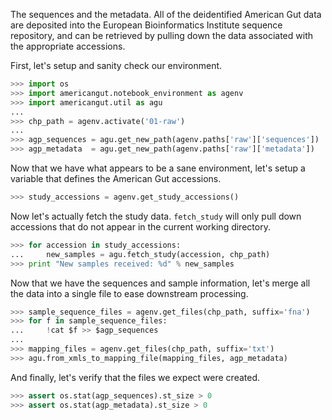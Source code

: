 The sequences and the metadata. All of the deidentified American Gut data are deposited into the European Bioinformatics Institute sequence repository, and can be retrieved by pulling down the data associated with the appropriate accessions.

First, let's setup and sanity check our environment.

```python
>>> import os
>>> import americangut.notebook_environment as agenv
>>> import americangut.util as agu
...
>>> chp_path = agenv.activate('01-raw')
...
>>> agp_sequences = agu.get_new_path(agenv.paths['raw']['sequences'])
>>> agp_metadata  = agu.get_new_path(agenv.paths['raw']['metadata'])
```

Now that we have what appears to be a sane environment, let's setup a variable that defines the American Gut accessions.

```python
>>> study_accessions = agenv.get_study_accessions()
```

Now let's actually fetch the study data. `fetch_study` will only pull down accessions that do not appear in the current working directory.

```python
>>> for accession in study_accessions:
...     new_samples = agu.fetch_study(accession, chp_path)
>>> print "New samples received: %d" % new_samples
```

Now that we have the sequences and sample information, let's merge all the data into a single file to ease downstream processing.

```python
>>> sample_sequence_files = agenv.get_files(chp_path, suffix='fna')
>>> for f in sample_sequence_files:
...     !cat $f >> $agp_sequences
...
>>> mapping_files = agenv.get_files(chp_path, suffix='txt')
>>> agu.from_xmls_to_mapping_file(mapping_files, agp_metadata)
```

And finally, let's verify that the files we expect were created.

```python
>>> assert os.stat(agp_sequences).st_size > 0
>>> assert os.stat(agp_metadata).st_size > 0
```
